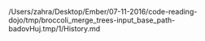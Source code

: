/Users/zahra/Desktop/Ember/07-11-2016/code-reading-dojo/tmp/broccoli_merge_trees-input_base_path-badovHuj.tmp/1/History.md